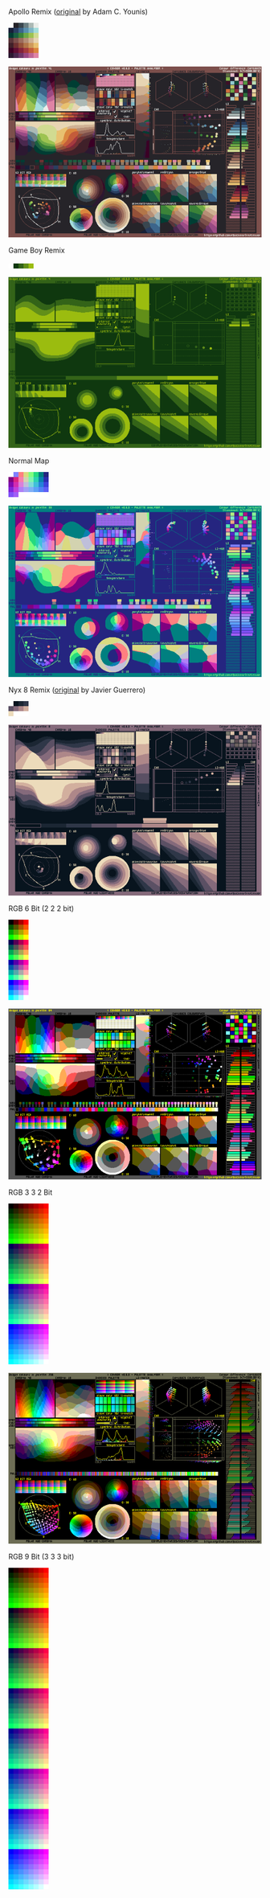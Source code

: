 Apollo Remix ([original](https://lospec.com/palette-list/apollo) by Adam C. Younis)

![Apollo Remix](apolloRemix.png)

![Plot](apolloPlot.png)

Game Boy Remix

![Game Boy Remix](gameBoyRemix.png)

![Plot](gameBoyPlot.png)

Normal Map

![Normal Map](normalMap.png)

![Plot](normalMapPlot.png)

Nyx 8 Remix ([original](https://lospec.com/palette-list/nyx8) by Javier Guerrero)

![Nyx 8 Remix](nyx8Remix.png)

![Plot](nyx8Plot.png)

RGB 6 Bit (2 2 2 bit)

![RGB 6 Bit](rgb6bit.png)

![Plot](rgb6bitPlot.png)

RGB 3 3 2 Bit

![RGB 3 3 2 Bit](rgb332bit.png)

![Plot](rgb332bitPlot.png)

RGB 9 Bit (3 3 3 bit)

![RGB 6 Bit](rgb9bit.png)